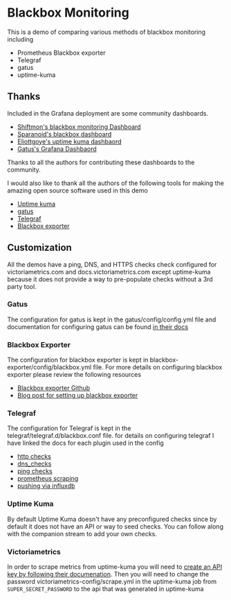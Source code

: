 # Blackbox Monitoring
This is a demo of comparing various methods of blackbox monitoring including 

* Prometheus Blackbox exporter
* Telegraf
* gatus
* uptime-kuma

## Thanks
Included in the Grafana deployment are some community dashboards.

- [Shiftmon's blackbox monitoring Dashboard]()
- [Sparanoid's blackbox dashboard](https://grafana.com/grafana/dashboards/7587-prometheus-blackbox-exporter/)
- [Eliottgoye's uptime kuma dashbaord](https://grafana.com/grafana/dashboards/18667-uptime-kuma-metrics/)
- [Gatus's Grafana Dashbaord](https://github.com/TwiN/gatus/tree/master/.examples/docker-compose-grafana-prometheus/grafana/provisioning/dashboards)

Thanks to all the authors for contributing these dashboards to the community.

I would also like to thank all the authors of the following tools for making the amazing open source software used in this demo

- [Uptime kuma](https://github.com/louislam/uptime-kuma)
- [gatus](https://gatus.io/)
- [Telegraf](https://github.com/influxdata/telegraf)
- [Blackbox exporter](https://github.com/prometheus/blackbox_exporter)

## Customization
All the demos have a ping, DNS, and HTTPS checks check configured for victoriametrics.com and docs.victoriametrics.com except uptime-kuma because it does not provide a way to pre-populate checks without a 3rd party tool.

### Gatus
The configuration for gatus is kept in the gatus/config/config.yml file and documentation for configuring gatus can be found [in their docs](https://github.com/TwiN/gatus?tab=readme-ov-file#configuration)

### Blackbox Exporter
The configuration for blackbox exporter is kept in blackbox-exporter/config/blackbox.yml file. For more details on configuring blackbox exporter please review the following resources

* [Blackbox exporter Github](https://github.com/prometheus/blackbox_exporter)
* [Blog post for setting up blackbox exporter](https://www.opsramp.com/guides/prometheus-monitoring/prometheus-blackbox-exporter/)

### Telegraf
The configuration for Telegraf is kept in the telegraf/telegraf.d/blackbox.conf file. for details on configuring telegraf I have linked the docs for each plugin used in the config

* [http checks](https://github.com/influxdata/telegraf/tree/master/plugins/inputs/http_response)
* [dns_checks](https://github.com/influxdata/telegraf/tree/master/plugins/inputs/dns_query)
* [ping checks](https://github.com/influxdata/telegraf/tree/master/plugins/inputs/ping)
* [prometheus scraping](https://github.com/influxdata/telegraf/tree/master/plugins/outputs/prometheus_client)
* [pushing via influxdb](https://github.com/influxdata/telegraf/tree/master/plugins/outputs/influxdb)

### Uptime Kuma
By default Uptime Kuma doesn't have any preconfigured checks since by default it does not have an API or way to seed checks. You can follow along with the companion stream to add your own checks.

### Victoriametrics
In order to scrape metrics from uptime-kuma you will need to [create an API key by following their documenation](https://github.com/louislam/uptime-kuma/wiki/API-Keys#adding-an-api-key).
Then you will need to change the password victoriametrics-config/scrape.yml in the uptime-kuma job from `SUPER_SECRET_PASSWORD` to the api that was generated in uptime-kuma
